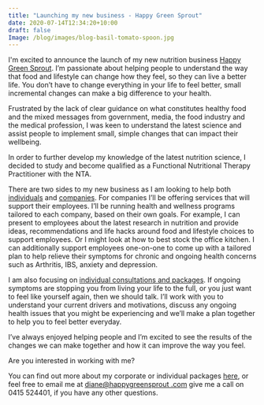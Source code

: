 ```yaml
---
title: "Launching my new business - Happy Green Sprout"
date: 2020-07-14T12:34:20+10:00
draft: false
Image: /blog/images/blog-basil-tomato-spoon.jpg
---
```






I'm excited to announce the launch of my new 
nutrition business [Happy Green Sprout](/). I’m 
passionate about helping people to understand the way that food and lifestyle can change how they feel, so they can live a better life. You don’t have to change everything in your life to feel better, small incremental changes can make a big difference to your health.

Frustrated by the lack of clear guidance on what constitutes healthy food and the mixed messages from government, media, the food industry and the medical profession, I was keen to understand the latest science and assist people to implement small, simple changes that can impact their wellbeing.

In order to further develop my knowledge of the latest nutrition science, I decided to study and become qualified as a Functional Nutritional Therapy Practitioner with the NTA.

There are two sides to my new business as I am looking to help both 
[individuals](/services/) and [companies](/services/#employee). For companies I’ll be offering services that 
will support their employees. I’ll be running health and wellness programs tailored to each company, based on their own goals. For example, I can present to employees about the latest research in nutrition and provide ideas, recommendations and life hacks around food and lifestyle choices to support employees. Or I might look at how to best stock the office kitchen. I can additionally support employees one-on-one to come up with a tailored plan to help relieve their symptoms for chronic and ongoing health concerns such as Arthritis, IBS, anxiety and depression.

I am also focusing on [individual consultations and packages](/services/). If ongoing 
symptoms are stopping you from living your life to the full, or you just want to feel like yourself again, then we should talk. I’ll work with you to understand your current drivers and motivations, discuss any ongoing health issues that you might be experiencing and we’ll make a plan together to help you to feel better everyday.

I’ve always enjoyed helping people and I’m excited to see the results of the changes we can make together and how it can improve the way you feel. 

Are you interested in working with me?

You can find out more about my corporate or individual 
packages [here](/services/), or feel free to email me at [diane@happygreensprout
.com](mailto:diane@happygreensprout.com) 
give me a call on 
0415 524401, if you have any other questions.


